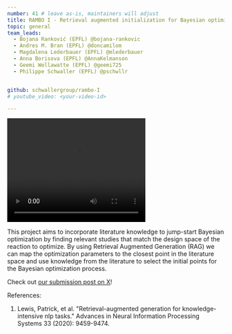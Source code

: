 ```yaml
---
number: 41 # leave as-is, maintainers will adjust
title: RAMBO I - Retrieval augmented initialization for Bayesian optimization strategy
topic: general
team_leads:
  - Bojana Ranković (EPFL) @bojana-rankovic
  - Andres M. Bran (EPFL) @doncamilom
  - Magdalena Lederbauer (EPFL) @mlederbauer
  - Anna Borisova (EPFL) @AnnaKelmanson
  - Geemi Wellawatte (EPFL) @geemi725
  - Philippe Schwaller (EPFL) @pschwllr


github: schwallergroup/rambo-I
# youtube_video: <your-video-id>

---
```


<div>
<video width="320" height="240" controls>
  <source src="https://video.twimg.com/ext_tw_video/1773717276400750592/pu/vid/avc1/1102x720/ZqAm0K0IcY3l78c6.mp4" type="video/mp4">
  Your browser does not support the video tag.
</video>
</div>

<!--- <div>
  <a href="https://twitter.com/6ojaHa/status/1773734082637095155" title="Play video">
    <div class="video-container">
        <source src="https://video.twimg.com/ext_tw_video/1773717276400750592/pu/vid/avc1/1102x720/ZqAm0K0IcY3l78c6.mp4" type="video/mp4">
    </div>
  </a>
</div> --->

This project aims to incorporate literature knowledge to jump-start Bayesian optimization by finding relevant studies that match the design space of the reaction to optimize. By using Retrieval Augmented Generation (RAG) we can map the optimization parameters to the closest point in the literature space and use knowledge from the literature to select the initial points for the Bayesian optimization process. 

Check out [our submission post on X](https://twitter.com/6ojaHa/status/1773734082637095155)!

References:

1. Lewis, Patrick, et al. "Retrieval-augmented generation for knowledge-intensive nlp tasks." Advances in Neural Information Processing Systems 33 (2020): 9459-9474.
